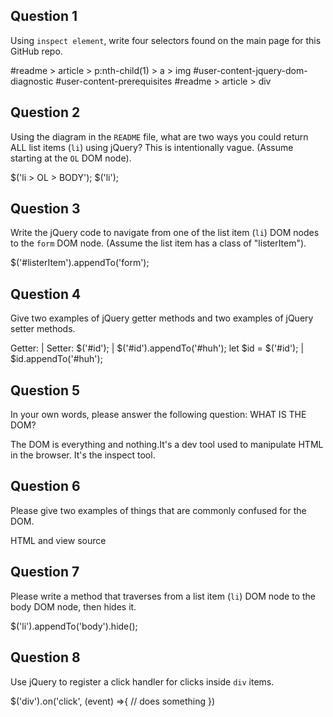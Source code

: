 ## Question 1

Using `inspect element`, write four selectors found on the main page for this
GitHub repo.

#readme > article > p:nth-child(1) > a > img
#user-content-jquery-dom-diagnostic
#user-content-prerequisites
#readme > article > div

## Question 2

Using the diagram in the `README` file, what are two ways you could return ALL
list items (`li`) using jQuery? This is intentionally vague. (Assume starting
at the `OL` DOM node).

$('li > OL > BODY');
$('li');

## Question 3

Write the jQuery code to navigate from one of the list item (`li`) DOM nodes to
the `form` DOM node. (Assume the list item has a class of "listerItem").

$('#listerItem').appendTo('form');

## Question 4

Give two examples of jQuery getter methods and two examples of jQuery setter
methods.

Getter:                             |         Setter:
$('#id');                           |         $('#id').appendTo('#huh');
let $id = $('#id');                 |         $id.appendTo('#huh');

## Question 5

In your own words, please answer the following question: WHAT IS THE DOM?

The DOM is everything and nothing.It's a dev tool used to manipulate HTML in the
browser. It's the inspect tool.

## Question 6

Please give two examples of things that are commonly confused for the DOM.

HTML and view source

## Question 7

Please write a method that traverses from a list item (`li`) DOM node to the
body DOM node, then hides it.

$('li').appendTo('body').hide();

## Question 8

Use jQuery to register a click handler for clicks inside `div` items.

$('div').on('click', (event) =>{
  // does something
})
